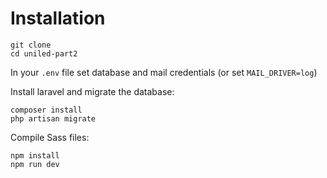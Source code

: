 # Installation

```
git clone
cd uniled-part2
```

In your `.env` file set database and mail credentials (or set `MAIL_DRIVER=log`)

Install laravel and migrate the database:

```
composer install
php artisan migrate
```

Compile Sass files:

```
npm install
npm run dev
```
